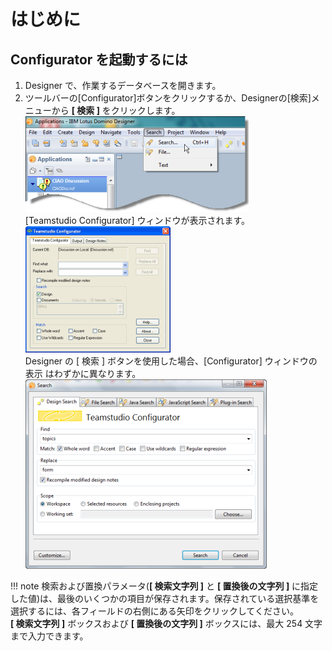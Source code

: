 # はじめに

## Configurator を起動するには
1. Designer で、作業するデータベースを開きます。
2. ツールバーの[Configurator]ボタンをクリックするか、Designerの[検索]メニューから **[ 検索 ]** をクリックします。  
   ![Menu](img/starting.png)  
   [Teamstudio Configurator] ウィンドウが表示されます。 
   ![Main Window](img/starting2.png)  
   Designer の [ 検索 ] ボタンを使用した場合、[Configurator] ウィンドウの表示 はわずかに異なります。  
   ![Designer Window](img/starting3.png)

!!! note
    検索および置換パラメータ(**[ 検索文字列 ]** と **[ 置換後の文字列 ]** に指定した値)は、最後のいくつかの項目が保存されます。保存されている選択基準を選択するには、各フィールドの右側にある矢印をクリックしてください。  
    **[ 検索文字列 ]** ボックスおよび **[ 置換後の文字列 ]** ボックスには、最大 254 文字まで入力できます。 